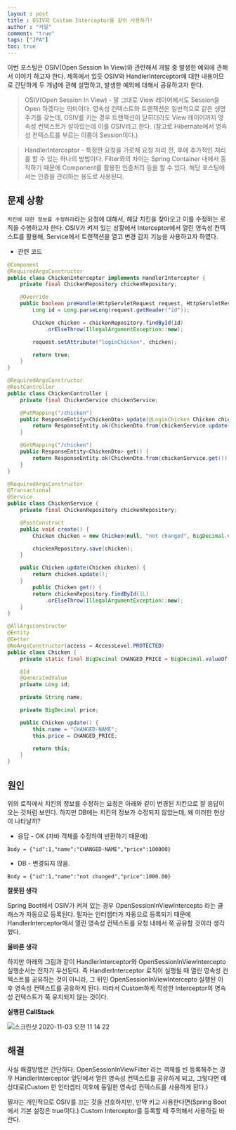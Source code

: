 ```yaml
---
layout : post
title : OSIV와 Custom Interceptor를 같이 사용하기!
author : "카일"
comment: "true"
tags: ["JPA"]
toc: true
---
```


이번 포스팅은 OSIV(Open Session In View)와 관련해서 개발 중 발생한 예외에 관해서 이야기 하고자 한다. 제목에서 있듯 OSIV와 HandlerInterceptor에 대한 내용이므로 간단하게 두 개념에 관해 설명하고, 발생한 예외에 대해서 공유하고자 한다.

> OSIV(Open Session In View) -  말 그대로 View 레이어에서도 Session을 Open 하겠다는 의미이다. 영속성 컨텍스트와 트랜잭션은 일반적으로 같은 생명주기를 갖는데, OSIV를 키는 경우 트랜잭션이 닫히더라도 View 레이어까지 영속성 컨텍스트가 살아있는데 이를 OSIV라고 한다. (참고로 Hibernate에서 영속성 컨텍스트를 부르는 이름이 Session이다.)

> HandlerInterceptor - 특정한 요청을 가로채 요청 처리 전, 후에 추가적인 처리를 할 수 있는 하나의 방법이다. Filter와의 차이는 Spring Container 내에서 동작하기 때문에 Component를 활용한 인증처리 등을 할 수 있다. 해당 포스팅에서는 인증을 관리하는 용도로 사용된다.

## 문제 상황

`치킨에 대한 정보를 수정하라`라는 요청에 대해서, 해당 치킨을 찾아오고 이를 수정하는 로직을 수행하고자 한다. OSIV가 켜져 있는 상황에서 Interceptor에서 열린 영속성 컨텍스트를 활용해, Service에서 트랜잭션을 열고 변경 감지 기능을 사용하고자 하였다.

- 관련 코드

```java
@Component
@RequiredArgsConstructor
public class ChickenInterceptor implements HandlerInterceptor {
    private final ChickenRepository chickenRepository;

    @Override
    public boolean preHandle(HttpServletRequest request, HttpServletResponse response, Object handler) {
        Long id = Long.parseLong(request.getHeader("id"));

        Chicken chicken = chickenRepository.findById(id)
            .orElseThrow(IllegalArgumentException::new);

        request.setAttribute("loginChicken", chicken);

        return true;
    }
}

@RequiredArgsConstructor
@RestController
public class ChickenController {
    private final ChickenService chickenService;

    @PutMapping("/chicken")
    public ResponseEntity<ChickenDto> update(@LoginChicken Chicken chicken) {
        return ResponseEntity.ok(ChickenDto.from(chickenService.update(chicken)));
    }

  	@GetMapping("/chicken")
    public ResponseEntity<ChickenDto> get() {
        return ResponseEntity.ok(ChickenDto.from(chickenService.get()));
    }
}

@RequiredArgsConstructor
@Transactional
@Service
public class ChickenService {
    private final ChickenRepository chickenRepository;

    @PostConstruct
    public void create() {
        Chicken chicken = new Chicken(null, "not changed", BigDecimal.valueOf(1000));

        chickenRepository.save(chicken);
    }

    public Chicken update(Chicken chicken) {
        return chicken.update();
    }
		public Chicken get() {
        return chickenRepository.findById(1L)
            .orElseThrow(IllegalArgumentException::new);
    }
}

@AllArgsConstructor
@Entity
@Getter
@NoArgsConstructor(access = AccessLevel.PROTECTED)
public class Chicken {
    private static final BigDecimal CHANGED_PRICE = BigDecimal.valueOf(100000L);

    @Id
    @GeneratedValue
    private Long id;

    private String name;

    private BigDecimal price;

    public Chicken update() {
        this.name = "CHANGED-NAME";
        this.price = CHANGED_PRICE;

        return this;
    }
}
```

## 원인

위의 로직에서 치킨의 정보를 수정하는 요청은 아래와 같이 변경된 치킨으로 잘 응답이 오는 것처럼 보인다. 하지만 DB에는 치킨의 정보가 수정되지 않았는데, 왜 이러한 현상이 나타날까?

- 응답 - OK (자바 객체를 수정하여 반환하기 때문에)

```
Body = {"id":1,"name":"CHANGED-NAME","price":100000}

```

- DB - 변경되지 않음.

```
Body = {"id":1,"name":"not changed","price":1000.00}

```

**잘못된 생각**

Spring Boot에서 OSIV가 켜져 있는 경우 OpenSessionInViewIntercepto 라는 클래스가 자동으로 등록된다. 필자는 인터셉터가 자동으로 등록되기 때문에 HandlerInterceptor에서 열린 영속성 컨텍스트를 요청 내에서 쭉 공유할 것이라 생각했다.

**올바른 생각**

하지만 아래의 그림과 같이 HandlerInterceptor와 OpenSessionInViewIntercepto 실행순서는 전자가 우선된다. 즉 HandlerInterceptor 로직이 실행될 때 열린 영속성 컨텍스트를 공유하는 것이 아니라, 그 뒤인 OpenSessionInViewIntercepto 실행된 이후 영속성 컨텍스트를 공유하게 된다. 따라서 Custom하게 작성한 Interceptor의 영속성 컨텍스트가 쭉 유지되지 않는 것이다.

**실행된 CallStack**

![스크린샷 2020-11-03 오전 11 14 22](https://user-images.githubusercontent.com/49060374/97947096-9af33d00-1dcf-11eb-8fb5-b2ea533ba0bb.png)

## 해결

사실 해결방법은 간단하다. OpenSessionInViewFilter 라는 객체를 빈 등록해주는 경우 HandlerInterceptor 앞단에서 열린 영속성 컨텍스트를 공유하게 되고, 그렇다면 예상대로(Custom 한 인터셉터 이후에 동일한 영속성 컨텍스트를 사용하게 된다.)

필자는 개인적으로 OSIV를 끄는 것을 선호하지만, 만약 키고 사용한다면(Spring Boot에서 기본 설정은 true이다.) Custom Interceptor를 등록할 때 주의해서 사용하길 바란다.
